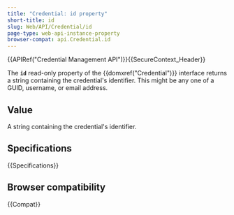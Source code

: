 ```yaml
---
title: "Credential: id property"
short-title: id
slug: Web/API/Credential/id
page-type: web-api-instance-property
browser-compat: api.Credential.id
---
```


{{APIRef("Credential Management API")}}{{SecureContext_Header}}

The **`id`** read-only property of the {{domxref("Credential")}} interface returns a string containing the credential's identifier. This might be any one of a GUID, username, or email address.

## Value

A string containing the credential's identifier.

## Specifications

{{Specifications}}

## Browser compatibility

{{Compat}}
